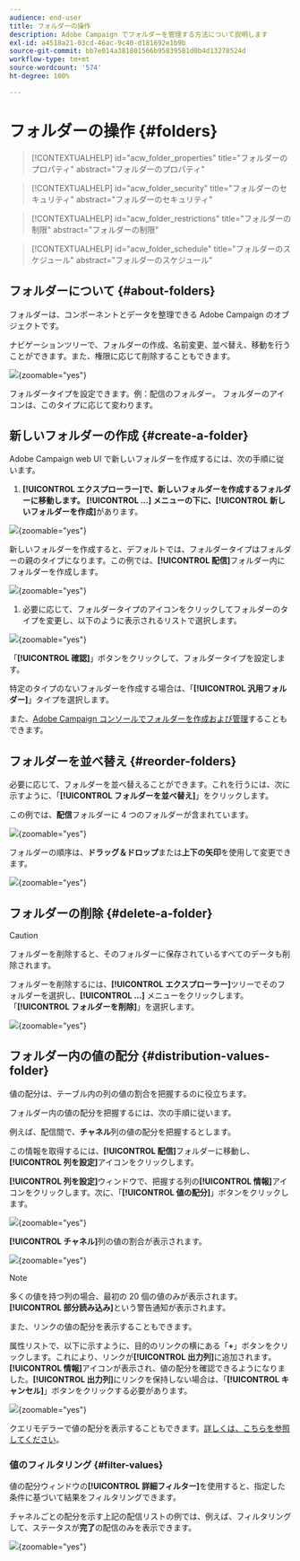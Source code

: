 ```yaml
---
audience: end-user
title: フォルダーの操作
description: Adobe Campaign でフォルダーを管理する方法について説明します
exl-id: a4518a21-03cd-46ac-9c40-d181692e1b9b
source-git-commit: bb7e014a381801566b95839581d0b4d13278524d
workflow-type: tm+mt
source-wordcount: '574'
ht-degree: 100%

---
```


# フォルダーの操作 {#folders}

>[!CONTEXTUALHELP]
>id="acw_folder_properties"
>title="フォルダーのプロパティ"
>abstract="フォルダーのプロパティ"

>[!CONTEXTUALHELP]
>id="acw_folder_security"
>title="フォルダーのセキュリティ"
>abstract="フォルダーのセキュリティ"

>[!CONTEXTUALHELP]
>id="acw_folder_restrictions"
>title="フォルダーの制限"
>abstract="フォルダーの制限"

>[!CONTEXTUALHELP]
>id="acw_folder_schedule"
>title="フォルダーのスケジュール"
>abstract="フォルダーのスケジュール"

## フォルダーについて {#about-folders}

フォルダーは、コンポーネントとデータを整理できる Adobe Campaign のオブジェクトです。

ナビゲーションツリーで、フォルダーの作成、名前変更、並べ替え、移動を行うことができます。また、権限に応じて削除することもできます。

![](assets/folders.png){zoomable="yes"}

フォルダータイプを設定できます。例：配信のフォルダー。
フォルダーのアイコンは、このタイプに応じて変わります。

## 新しいフォルダーの作成 {#create-a-folder}

Adobe Campaign web UI で新しいフォルダーを作成するには、次の手順に従います。

1. **[!UICONTROL エクスプローラー]**で、新しいフォルダーを作成するフォルダーに移動します。
**[!UICONTROL …]** メニューの下に、**[!UICONTROL 新しいフォルダーを作成]**&#x200B;があります。

![](assets/folder_create.png){zoomable="yes"}

新しいフォルダーを作成すると、デフォルトでは、フォルダータイプはフォルダーの親のタイプになります。この例では、**[!UICONTROL 配信]**&#x200B;フォルダー内にフォルダーを作成します。

![](assets/folder_new.png){zoomable="yes"}

1. 必要に応じて、フォルダータイプのアイコンをクリックしてフォルダーのタイプを変更し、以下のように表示されるリストで選択します。

![](assets/folder_type.png){zoomable="yes"}

「**[!UICONTROL 確認]**」ボタンをクリックして、フォルダータイプを設定します。

特定のタイプのないフォルダーを作成する場合は、「**[!UICONTROL 汎用フォルダー]**」タイプを選択します。

また、[Adobe Campaign コンソールでフォルダーを作成および管理](https://experienceleague.adobe.com/ja/docs/campaign/campaign-v8/config/configuration/folders-and-views)することもできます。


## フォルダーを並べ替え {#reorder-folders}

必要に応じて、フォルダーを並べ替えることができます。これを行うには、次に示すように、「**[!UICONTROL フォルダーを並べ替え]**」をクリックします。

この例では、**配信**&#x200B;フォルダーに 4 つのフォルダーが含まれています。

![](assets/folder-reorder.png){zoomable="yes"}

フォルダーの順序は、**ドラッグ＆ドロップ**&#x200B;または&#x200B;**上下の矢印**&#x200B;を使用して変更できます。

![](assets/folder-draganddrop.png){zoomable="yes"}


## フォルダーの削除 {#delete-a-folder}

>[!CAUTION]
>
>フォルダーを削除すると、そのフォルダーに保存されているすべてのデータも削除されます。

フォルダーを削除するには、**[!UICONTROL エクスプローラー]**&#x200B;ツリーでそのフォルダーを選択し、**[!UICONTROL ...]** メニューをクリックします。
「**[!UICONTROL フォルダーを削除]**」を選択します。

![](assets/folder_delete.png){zoomable="yes"}

## フォルダー内の値の配分 {#distribution-values-folder}

値の配分は、テーブル内の列の値の割合を把握するのに役立ちます。

フォルダー内の値の配分を把握するには、次の手順に従います。

例えば、配信間で、**チャネル**&#x200B;列の値の配分を把握するとします。

この情報を取得するには、**[!UICONTROL 配信]**&#x200B;フォルダーに移動し、**[!UICONTROL 列を設定]**&#x200B;アイコンをクリックします。

**[!UICONTROL 列を設定]**&#x200B;ウィンドウで、把握する列の&#x200B;**[!UICONTROL 情報]**&#x200B;アイコンをクリックします。次に、「**[!UICONTROL 値の配分]**」ボタンをクリックします。

![](assets/values_deliveries.png){zoomable="yes"}

**[!UICONTROL チャネル]**&#x200B;列の値の割合が表示されます。

![](assets/values_percentage.png){zoomable="yes"}

>[!NOTE]
>
> 多くの値を持つ列の場合、最初の 20 個の値のみが表示されます。**[!UICONTROL 部分読み込み]**&#x200B;という警告通知が表示されます。

また、リンクの値の配分を表示することもできます。

属性リストで、以下に示すように、目的のリンクの横にある「**+**」ボタンをクリックします。これにより、リンクが&#x200B;**[!UICONTROL 出力列]**&#x200B;に追加されます。**[!UICONTROL 情報]**&#x200B;アイコンが表示され、値の配分を確認できるようになりました。**[!UICONTROL 出力列]**&#x200B;にリンクを保持しない場合は、「**[!UICONTROL キャンセル]**」ボタンをクリックする必要があります。

![](assets/values_link.png){zoomable="yes"}

クエリモデラーで値の配分を表示することもできます。[詳しくは、こちらを参照してください](../query/build-query.md#distribution-of-values-in-a-query)。

### 値のフィルタリング {#filter-values}

値の配分ウィンドウの&#x200B;**[!UICONTROL 詳細フィルター]**&#x200B;を使用すると、指定した条件に基づいて結果をフィルタリングできます。

チャネルごとの配分を示す上記の配信リストの例では、例えば、フィルタリングして、ステータスが&#x200B;**完了**&#x200B;の配信のみを表示できます。

![](assets/values_filter.png){zoomable="yes"}
